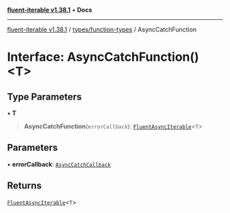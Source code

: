 [**fluent-iterable v1.38.1**](../../../README.md) • **Docs**

***

[fluent-iterable v1.38.1](../../../README.md) / [types/function-types](../README.md) / AsyncCatchFunction

# Interface: AsyncCatchFunction()\<T\>

## Type Parameters

• **T**

> **AsyncCatchFunction**(`errorCallback`): [`FluentAsyncIterable`](../../../index/interfaces/FluentAsyncIterable.md)\<`T`\>

## Parameters

• **errorCallback**: [`AsyncCatchCallback`](../../type-aliases/AsyncCatchCallback.md)

## Returns

[`FluentAsyncIterable`](../../../index/interfaces/FluentAsyncIterable.md)\<`T`\>
